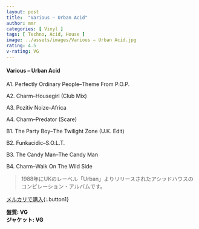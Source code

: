 ```yaml
---
layout: post
title:  "Various – Urban Acid"
author: mmr
categories: [ Vinyl ]
tags: [ Techno, Acid, House ]
image: ../assets/images/Various – Urban Acid.jpg
rating: 4.5
v-rating: VG
---
```


#### Various – Urban Acid

A1. Perfectly Ordinary People–Theme From P.O.P.

A2. Charm–Housegirl (Club Mix)

A3. Pozitiv Noize–Africa

A4. Charm–Predator (Scare)

B1. The Party Boy–The Twilight Zone (U.K. Edit)

B2. Funkacidic–S.O.L.T.

B3. The Candy Man–The Candy Man

B4. Charm–Walk On The Wild Side

> 1988年にUKのレーベル「Urban」よりリリースされたアシッドハウスのコンピレーション・アルバムです。

[メルカリで購入](https://jp.mercari.com/item/m11742134680){:.button1}

<div class="mt-4 mb-4 d-flex align-items-center">
<strong class="mr-1">盤質: VG</strong>
</div>
<div class="mt-4 mb-4 d-flex align-items-center">
<strong class="mr-1">ジャケット: VG</strong>
</div>
